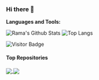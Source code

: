 ### Hi there 👋

<!--
**alrazzh91/alrazzh91** is a ✨ _special_ ✨ repository because its `README.md` (this file) appears on your GitHub profile.

Here are some ideas to get you started:

- 🔭 newbie-is-here
- 🌱 I’m currently learning cybersecurity, microcontroller, c++, python
- 💬 Ask me about Deutsch and cyber
- 😄 She/her/amoeba-tipes/undergraduate student
- ⚡ Fun fact: ice cream loooovers
-->

**Languages and Tools:** 

![Rama's Github Stats](https://github-readme-stats.vercel.app/api?username=alrazzh91&count_private=true&show_icons=true&include_all_commits=true)
![Top Langs](https://github-readme-stats.vercel.app/api/top-langs/?username=alrazzh91&hide=TeX&layout=compact)

![Visitor Badge](https://visitor-badge.laobi.icu/badge?page_id=alrazzh91.alrazzh91)


#### Top Repositories

<a href="https://github.com/anuraghazra/github-readme-stats">
  <img align="center" src="https://github-readme-stats.vercel.app/api/pin/?username=alrazzh91&repo=github-readme-stats&theme=buefy" />
</a>
<a href="https://github.com/anuraghazra/anuraghazra.github.io">
  <img align="center" src="https://github-readme-stats.vercel.app/api/pin/?username=alrazzh91&repo=alrazzh91.github.io&theme=buefy" />
</a>
